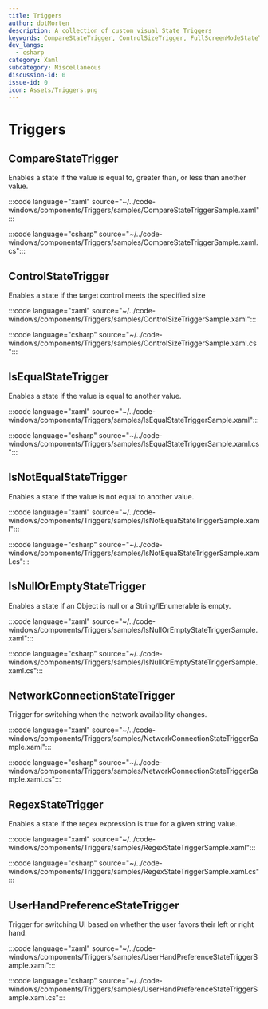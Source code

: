```yaml
---
title: Triggers
author: dotMorten
description: A collection of custom visual State Triggers
keywords: CompareStateTrigger, ControlSizeTrigger, FullScreenModeStateTrigger, IsEqualStateTrigger, IsNotEqualStateTrigger, IsNullOrEmptyStateTriggers, NetworkConnectionStateTrigger, RegexStateTrigger, UserHandPreferenceStateTrigger, UserInteractionModeStateTrigger
dev_langs:
  - csharp
category: Xaml
subcategory: Miscellaneous
discussion-id: 0
issue-id: 0
icon: Assets/Triggers.png
---
```


# Triggers

## CompareStateTrigger

Enables a state if the value is equal to, greater than, or less than another value.

:::code language="xaml" source="~/../code-windows/components/Triggers/samples/CompareStateTriggerSample.xaml":::

:::code language="csharp" source="~/../code-windows/components/Triggers/samples/CompareStateTriggerSample.xaml.cs":::

## ControlStateTrigger

Enables a state if the target control meets the specified size

:::code language="xaml" source="~/../code-windows/components/Triggers/samples/ControlSizeTriggerSample.xaml":::

:::code language="csharp" source="~/../code-windows/components/Triggers/samples/ControlSizeTriggerSample.xaml.cs":::

## IsEqualStateTrigger

Enables a state if the value is equal to another value.

:::code language="xaml" source="~/../code-windows/components/Triggers/samples/IsEqualStateTriggerSample.xaml":::

:::code language="csharp" source="~/../code-windows/components/Triggers/samples/IsEqualStateTriggerSample.xaml.cs":::

## IsNotEqualStateTrigger

Enables a state if the value is not equal to another value.

:::code language="xaml" source="~/../code-windows/components/Triggers/samples/IsNotEqualStateTriggerSample.xaml":::

:::code language="csharp" source="~/../code-windows/components/Triggers/samples/IsNotEqualStateTriggerSample.xaml.cs":::

## IsNullOrEmptyStateTrigger

Enables a state if an Object is null or a String/IEnumerable is empty.

:::code language="xaml" source="~/../code-windows/components/Triggers/samples/IsNullOrEmptyStateTriggerSample.xaml":::

:::code language="csharp" source="~/../code-windows/components/Triggers/samples/IsNullOrEmptyStateTriggerSample.xaml.cs":::

## NetworkConnectionStateTrigger

Trigger for switching when the network availability changes.

:::code language="xaml" source="~/../code-windows/components/Triggers/samples/NetworkConnectionStateTriggerSample.xaml":::

:::code language="csharp" source="~/../code-windows/components/Triggers/samples/NetworkConnectionStateTriggerSample.xaml.cs":::

## RegexStateTrigger

Enables a state if the regex expression is true for a given string value.

:::code language="xaml" source="~/../code-windows/components/Triggers/samples/RegexStateTriggerSample.xaml":::

:::code language="csharp" source="~/../code-windows/components/Triggers/samples/RegexStateTriggerSample.xaml.cs":::

## UserHandPreferenceStateTrigger

Trigger for switching UI based on whether the user favors their left or right hand.

:::code language="xaml" source="~/../code-windows/components/Triggers/samples/UserHandPreferenceStateTriggerSample.xaml":::

:::code language="csharp" source="~/../code-windows/components/Triggers/samples/UserHandPreferenceStateTriggerSample.xaml.cs":::


